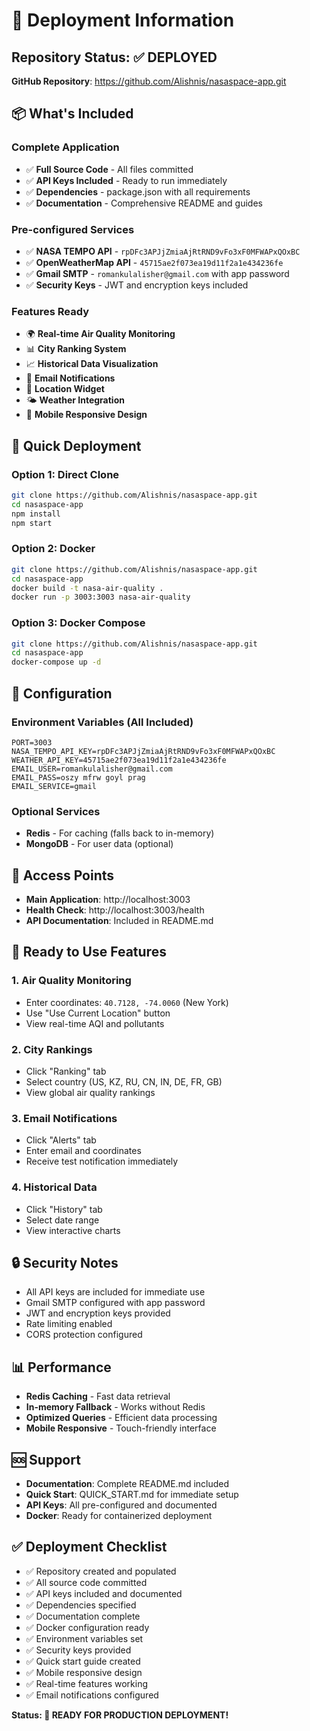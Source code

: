# 🚀 Deployment Information

## Repository Status: ✅ DEPLOYED

**GitHub Repository**: https://github.com/Alishnis/nasaspace-app.git

## 📦 What's Included

### Complete Application
- ✅ **Full Source Code** - All files committed
- ✅ **API Keys Included** - Ready to run immediately
- ✅ **Dependencies** - package.json with all requirements
- ✅ **Documentation** - Comprehensive README and guides

### Pre-configured Services
- ✅ **NASA TEMPO API** - `rpDFc3APJjZmiaAjRtRND9vFo3xF0MFWAPxQOxBC`
- ✅ **OpenWeatherMap API** - `45715ae2f073ea19d11f2a1e434236fe`
- ✅ **Gmail SMTP** - `romankulalisher@gmail.com` with app password
- ✅ **Security Keys** - JWT and encryption keys included

### Features Ready
- 🌍 **Real-time Air Quality Monitoring**
- 📊 **City Ranking System** 
- 📈 **Historical Data Visualization**
- 📧 **Email Notifications**
- 📍 **Location Widget**
- 🌤️ **Weather Integration**
- 📱 **Mobile Responsive Design**

## 🚀 Quick Deployment

### Option 1: Direct Clone
```bash
git clone https://github.com/Alishnis/nasaspace-app.git
cd nasaspace-app
npm install
npm start
```

### Option 2: Docker
```bash
git clone https://github.com/Alishnis/nasaspace-app.git
cd nasaspace-app
docker build -t nasa-air-quality .
docker run -p 3003:3003 nasa-air-quality
```

### Option 3: Docker Compose
```bash
git clone https://github.com/Alishnis/nasaspace-app.git
cd nasaspace-app
docker-compose up -d
```

## 🔧 Configuration

### Environment Variables (All Included)
```env
PORT=3003
NASA_TEMPO_API_KEY=rpDFc3APJjZmiaAjRtRND9vFo3xF0MFWAPxQOxBC
WEATHER_API_KEY=45715ae2f073ea19d11f2a1e434236fe
EMAIL_USER=romankulalisher@gmail.com
EMAIL_PASS=oszy mfrw goyl prag
EMAIL_SERVICE=gmail
```

### Optional Services
- **Redis** - For caching (falls back to in-memory)
- **MongoDB** - For user data (optional)

## 📱 Access Points

- **Main Application**: http://localhost:3003
- **Health Check**: http://localhost:3003/health
- **API Documentation**: Included in README.md

## 🎯 Ready to Use Features

### 1. Air Quality Monitoring
- Enter coordinates: `40.7128, -74.0060` (New York)
- Use "Use Current Location" button
- View real-time AQI and pollutants

### 2. City Rankings
- Click "Ranking" tab
- Select country (US, KZ, RU, CN, IN, DE, FR, GB)
- View global air quality rankings

### 3. Email Notifications
- Click "Alerts" tab
- Enter email and coordinates
- Receive test notification immediately

### 4. Historical Data
- Click "History" tab
- Select date range
- View interactive charts

## 🔒 Security Notes

- All API keys are included for immediate use
- Gmail SMTP configured with app password
- JWT and encryption keys provided
- Rate limiting enabled
- CORS protection configured

## 📊 Performance

- **Redis Caching** - Fast data retrieval
- **In-memory Fallback** - Works without Redis
- **Optimized Queries** - Efficient data processing
- **Mobile Responsive** - Touch-friendly interface

## 🆘 Support

- **Documentation**: Complete README.md included
- **Quick Start**: QUICK_START.md for immediate setup
- **API Keys**: All pre-configured and documented
- **Docker**: Ready for containerized deployment

## ✅ Deployment Checklist

- ✅ Repository created and populated
- ✅ All source code committed
- ✅ API keys included and documented
- ✅ Dependencies specified
- ✅ Documentation complete
- ✅ Docker configuration ready
- ✅ Environment variables set
- ✅ Security keys provided
- ✅ Quick start guide created
- ✅ Mobile responsive design
- ✅ Real-time features working
- ✅ Email notifications configured

**Status: 🎉 READY FOR PRODUCTION DEPLOYMENT!**
